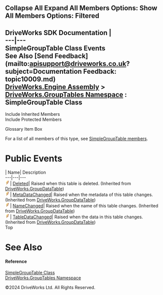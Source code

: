        

 Collapse All Expand All  Members Options: Show All  Members Options: Filtered   
---  
DriveWorks SDK Documentation  |   
---|---  
SimpleGroupTable Class Events   
See Also [Send Feedback](mailto:apisupport@driveworks.co.uk?subject=Documentation Feedback: topic10009.md)  
[DriveWorks.Engine Assembly](topic2156.md) > [DriveWorks.GroupTables Namespace](topic10007.md) : SimpleGroupTable Class  
---  
  
Include Inherited Members    
Include Protected Members    


Glossary Item Box

For a list of all members of this type, see [SimpleGroupTable members](topic10010.md).

# Public Events

| Name| Description  
---|---|---  
![Public Event](dotnetimages/publicEvent.gif)| [Deleted](topic3132.md)| Raised when this table is deleted. (Inherited from [DriveWorks.GroupDataTable](topic3110.md))  
![Public Event](dotnetimages/publicEvent.gif)| [MetaDataChanged](topic3133.md)| Raised when the metadata of this table changes. (Inherited from [DriveWorks.GroupDataTable](topic3110.md))  
![Public Event](dotnetimages/publicEvent.gif)| [NameChanged](topic3134.md)| Raised when the name of this table changes. (Inherited from [DriveWorks.GroupDataTable](topic3110.md))  
![Public Event](dotnetimages/publicEvent.gif)| [TableDataChanged](topic3135.md)| Raised when the data in this table changes. (Inherited from [DriveWorks.GroupDataTable](topic3110.md))  
Top

# See Also

#### Reference

[SimpleGroupTable Class](topic10009.md)   
[DriveWorks.GroupTables Namespace](topic10007.md)

©2024 DriveWorks Ltd. All Rights Reserved.
